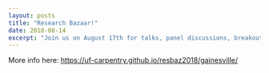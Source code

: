 ```yaml
---
layout: posts
title: "Research Bazaar!"
date: 2018-08-14
excerpt: "Join us on August 17th for talks, panel discussions, breakout sessions, and more!"
---
```


More info here: https://uf-carpentry.github.io/resbaz2018/gainesville/
